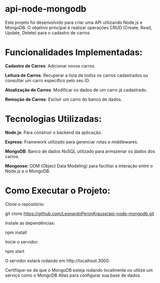 # api-node-mongodb
Este projeto foi desenvolvido para criar uma API utilizando Node.js e MongoDB. O objetivo principal é realizar operações CRUD (Create, Read, Update, Delete) para o cadastro de carros

 # Funcionalidades Implementadas:

**Cadastro de Carros**: Adicionar novos carros.

**Leitura de Carros**: Recuperar a lista de todos os carros cadastrados ou consultar um carro específico pelo seu ID.

**Atualização de Carros**: Modificar os dados de um carro já cadastrado.

**Remoção de Carros**: Excluir um carro do banco de dados.

# Tecnologias Utilizadas:

**Node.js**: Para construir o backend da aplicação.

**Express**: Framework utilizado para gerenciar rotas e middlewares.

**MongoDB**: Banco de dados NoSQL utilizado para armazenar os dados dos carros.

**Mongoose**: ODM (Object Data Modeling) para facilitar a interação entre o Node.js e o MongoDB.

 # Como Executar o Projeto:

Clone o repositório:

git clone https://github.com/LeonardoPeronKrause/api-node-mongodb.git

Instale as dependências:

npm install

Inicie o servidor:

npm start

O servidor estará rodando em http://localhost:3000.

Certifique-se de que o MongoDB esteja rodando localmente ou utilize um serviço como o MongoDB Atlas para configurar sua base de dados.
